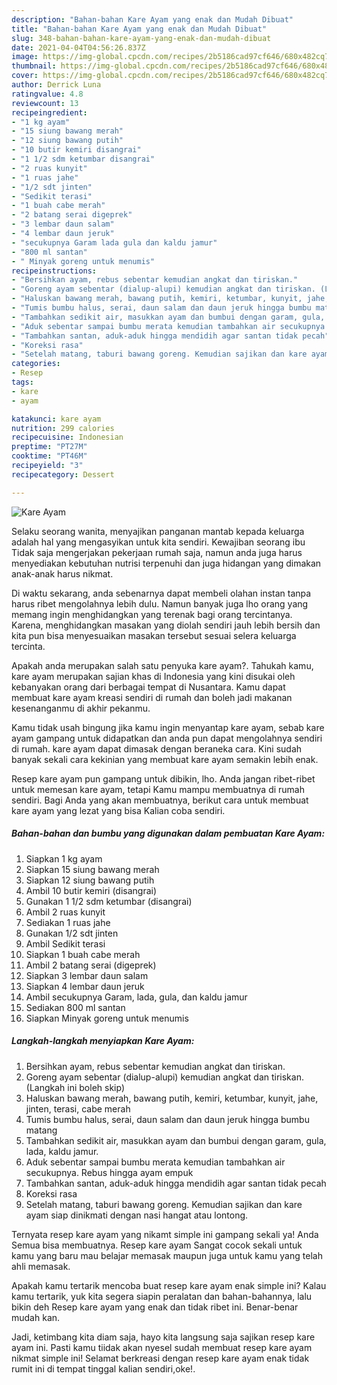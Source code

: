 ```yaml
---
description: "Bahan-bahan Kare Ayam yang enak dan Mudah Dibuat"
title: "Bahan-bahan Kare Ayam yang enak dan Mudah Dibuat"
slug: 348-bahan-bahan-kare-ayam-yang-enak-dan-mudah-dibuat
date: 2021-04-04T04:56:26.837Z
image: https://img-global.cpcdn.com/recipes/2b5186cad97cf646/680x482cq70/kare-ayam-foto-resep-utama.jpg
thumbnail: https://img-global.cpcdn.com/recipes/2b5186cad97cf646/680x482cq70/kare-ayam-foto-resep-utama.jpg
cover: https://img-global.cpcdn.com/recipes/2b5186cad97cf646/680x482cq70/kare-ayam-foto-resep-utama.jpg
author: Derrick Luna
ratingvalue: 4.8
reviewcount: 13
recipeingredient:
- "1 kg ayam"
- "15 siung bawang merah"
- "12 siung bawang putih"
- "10 butir kemiri disangrai"
- "1 1/2 sdm ketumbar disangrai"
- "2 ruas kunyit"
- "1 ruas jahe"
- "1/2 sdt jinten"
- "Sedikit terasi"
- "1 buah cabe merah"
- "2 batang serai digeprek"
- "3 lembar daun salam"
- "4 lembar daun jeruk"
- "secukupnya Garam lada gula dan kaldu jamur"
- "800 ml santan"
- " Minyak goreng untuk menumis"
recipeinstructions:
- "Bersihkan ayam, rebus sebentar kemudian angkat dan tiriskan."
- "Goreng ayam sebentar (dialup-alupi) kemudian angkat dan tiriskan. (Langkah ini boleh skip)"
- "Haluskan bawang merah, bawang putih, kemiri, ketumbar, kunyit, jahe, jinten, terasi, cabe merah"
- "Tumis bumbu halus, serai, daun salam dan daun jeruk hingga bumbu matang"
- "Tambahkan sedikit air, masukkan ayam dan bumbui dengan garam, gula, lada, kaldu jamur."
- "Aduk sebentar sampai bumbu merata kemudian tambahkan air secukupnya. Rebus hingga ayam empuk"
- "Tambahkan santan, aduk-aduk hingga mendidih agar santan tidak pecah"
- "Koreksi rasa"
- "Setelah matang, taburi bawang goreng. Kemudian sajikan dan kare ayam siap dinikmati dengan nasi hangat atau lontong."
categories:
- Resep
tags:
- kare
- ayam

katakunci: kare ayam 
nutrition: 299 calories
recipecuisine: Indonesian
preptime: "PT27M"
cooktime: "PT46M"
recipeyield: "3"
recipecategory: Dessert

---
```



![Kare Ayam](https://img-global.cpcdn.com/recipes/2b5186cad97cf646/680x482cq70/kare-ayam-foto-resep-utama.jpg)

Selaku seorang wanita, menyajikan panganan mantab kepada keluarga adalah hal yang mengasyikan untuk kita sendiri. Kewajiban seorang ibu Tidak saja mengerjakan pekerjaan rumah saja, namun anda juga harus menyediakan kebutuhan nutrisi terpenuhi dan juga hidangan yang dimakan anak-anak harus nikmat.

Di waktu  sekarang, anda sebenarnya dapat membeli olahan instan tanpa harus ribet mengolahnya lebih dulu. Namun banyak juga lho orang yang memang ingin menghidangkan yang terenak bagi orang tercintanya. Karena, menghidangkan masakan yang diolah sendiri jauh lebih bersih dan kita pun bisa menyesuaikan masakan tersebut sesuai selera keluarga tercinta. 



Apakah anda merupakan salah satu penyuka kare ayam?. Tahukah kamu, kare ayam merupakan sajian khas di Indonesia yang kini disukai oleh kebanyakan orang dari berbagai tempat di Nusantara. Kamu dapat membuat kare ayam kreasi sendiri di rumah dan boleh jadi makanan kesenanganmu di akhir pekanmu.

Kamu tidak usah bingung jika kamu ingin menyantap kare ayam, sebab kare ayam gampang untuk didapatkan dan anda pun dapat mengolahnya sendiri di rumah. kare ayam dapat dimasak dengan beraneka cara. Kini sudah banyak sekali cara kekinian yang membuat kare ayam semakin lebih enak.

Resep kare ayam pun gampang untuk dibikin, lho. Anda jangan ribet-ribet untuk memesan kare ayam, tetapi Kamu mampu membuatnya di rumah sendiri. Bagi Anda yang akan membuatnya, berikut cara untuk membuat kare ayam yang lezat yang bisa Kalian coba sendiri.

<!--inarticleads1-->

##### Bahan-bahan dan bumbu yang digunakan dalam pembuatan Kare Ayam:

1. Siapkan 1 kg ayam
1. Siapkan 15 siung bawang merah
1. Siapkan 12 siung bawang putih
1. Ambil 10 butir kemiri (disangrai)
1. Gunakan 1 1/2 sdm ketumbar (disangrai)
1. Ambil 2 ruas kunyit
1. Sediakan 1 ruas jahe
1. Gunakan 1/2 sdt jinten
1. Ambil Sedikit terasi
1. Siapkan 1 buah cabe merah
1. Ambil 2 batang serai (digeprek)
1. Siapkan 3 lembar daun salam
1. Siapkan 4 lembar daun jeruk
1. Ambil secukupnya Garam, lada, gula, dan kaldu jamur
1. Sediakan 800 ml santan
1. Siapkan  Minyak goreng untuk menumis




<!--inarticleads2-->

##### Langkah-langkah menyiapkan Kare Ayam:

1. Bersihkan ayam, rebus sebentar kemudian angkat dan tiriskan.
1. Goreng ayam sebentar (dialup-alupi) kemudian angkat dan tiriskan. (Langkah ini boleh skip)
1. Haluskan bawang merah, bawang putih, kemiri, ketumbar, kunyit, jahe, jinten, terasi, cabe merah
1. Tumis bumbu halus, serai, daun salam dan daun jeruk hingga bumbu matang
1. Tambahkan sedikit air, masukkan ayam dan bumbui dengan garam, gula, lada, kaldu jamur.
1. Aduk sebentar sampai bumbu merata kemudian tambahkan air secukupnya. Rebus hingga ayam empuk
1. Tambahkan santan, aduk-aduk hingga mendidih agar santan tidak pecah
1. Koreksi rasa
1. Setelah matang, taburi bawang goreng. Kemudian sajikan dan kare ayam siap dinikmati dengan nasi hangat atau lontong.




Ternyata resep kare ayam yang nikamt simple ini gampang sekali ya! Anda Semua bisa membuatnya. Resep kare ayam Sangat cocok sekali untuk kamu yang baru mau belajar memasak maupun juga untuk kamu yang telah ahli memasak.

Apakah kamu tertarik mencoba buat resep kare ayam enak simple ini? Kalau kamu tertarik, yuk kita segera siapin peralatan dan bahan-bahannya, lalu bikin deh Resep kare ayam yang enak dan tidak ribet ini. Benar-benar mudah kan. 

Jadi, ketimbang kita diam saja, hayo kita langsung saja sajikan resep kare ayam ini. Pasti kamu tiidak akan nyesel sudah membuat resep kare ayam nikmat simple ini! Selamat berkreasi dengan resep kare ayam enak tidak rumit ini di tempat tinggal kalian sendiri,oke!.


